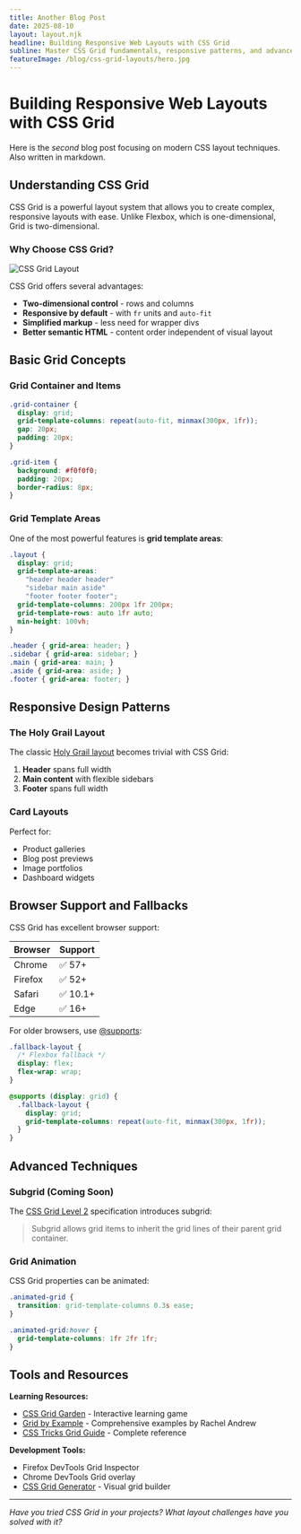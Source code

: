 ```yaml
---
title: Another Blog Post
date: 2025-08-10
layout: layout.njk
headline: Building Responsive Web Layouts with CSS Grid
subline: Master CSS Grid fundamentals, responsive patterns, and advanced techniques for creating modern web layouts
featureImage: /blog/css-grid-layouts/hero.jpg
---
```


# Building Responsive Web Layouts with CSS Grid

Here is the _second_ blog post focusing on modern CSS layout techniques. Also written in markdown.

## Understanding CSS Grid

CSS Grid is a powerful layout system that allows you to create complex, responsive layouts with ease. Unlike Flexbox, which is one-dimensional, Grid is two-dimensional.

### Why Choose CSS Grid?

![CSS Grid Layout](./grid-example.png)

CSS Grid offers several advantages:

- **Two-dimensional control** - rows and columns
- **Responsive by default** - with `fr` units and `auto-fit`
- **Simplified markup** - less need for wrapper divs
- **Better semantic HTML** - content order independent of visual layout

## Basic Grid Concepts

### Grid Container and Items

```css
.grid-container {
  display: grid;
  grid-template-columns: repeat(auto-fit, minmax(300px, 1fr));
  gap: 20px;
  padding: 20px;
}

.grid-item {
  background: #f0f0f0;
  padding: 20px;
  border-radius: 8px;
}
```

### Grid Template Areas

One of the most powerful features is **grid template areas**:

```css
.layout {
  display: grid;
  grid-template-areas:
    "header header header"
    "sidebar main aside"
    "footer footer footer";
  grid-template-columns: 200px 1fr 200px;
  grid-template-rows: auto 1fr auto;
  min-height: 100vh;
}

.header { grid-area: header; }
.sidebar { grid-area: sidebar; }
.main { grid-area: main; }
.aside { grid-area: aside; }
.footer { grid-area: footer; }
```

## Responsive Design Patterns

### The Holy Grail Layout

The classic [Holy Grail layout](https://en.wikipedia.org/wiki/Holy_grail_(web_design)) becomes trivial with CSS Grid:

1. **Header** spans full width
2. **Main content** with flexible sidebars
3. **Footer** spans full width

### Card Layouts

Perfect for:
- Product galleries
- Blog post previews
- Image portfolios
- Dashboard widgets

## Browser Support and Fallbacks

CSS Grid has excellent browser support:

| Browser | Support |
|---------|---------|
| Chrome | ✅ 57+ |
| Firefox | ✅ 52+ |
| Safari | ✅ 10.1+ |
| Edge | ✅ 16+ |

For older browsers, use [@supports](https://developer.mozilla.org/en-US/docs/Web/CSS/@supports):

```css
.fallback-layout {
  /* Flexbox fallback */
  display: flex;
  flex-wrap: wrap;
}

@supports (display: grid) {
  .fallback-layout {
    display: grid;
    grid-template-columns: repeat(auto-fit, minmax(300px, 1fr));
  }
}
```

## Advanced Techniques

### Subgrid (Coming Soon)

The [CSS Grid Level 2](https://www.w3.org/TR/css-grid-2/) specification introduces subgrid:

> Subgrid allows grid items to inherit the grid lines of their parent grid container.

### Grid Animation

CSS Grid properties can be animated:

```css
.animated-grid {
  transition: grid-template-columns 0.3s ease;
}

.animated-grid:hover {
  grid-template-columns: 1fr 2fr 1fr;
}
```

## Tools and Resources

**Learning Resources:**
- [CSS Grid Garden](https://cssgridgarden.com/) - Interactive learning game
- [Grid by Example](https://gridbyexample.com/) - Comprehensive examples by Rachel Andrew
- [CSS Tricks Grid Guide](https://css-tricks.com/snippets/css/complete-guide-grid/) - Complete reference

**Development Tools:**
- Firefox DevTools Grid Inspector
- Chrome DevTools Grid overlay
- [CSS Grid Generator](https://cssgrid-generator.netlify.app/) - Visual grid builder

---

*Have you tried CSS Grid in your projects? What layout challenges have you solved with it?*
